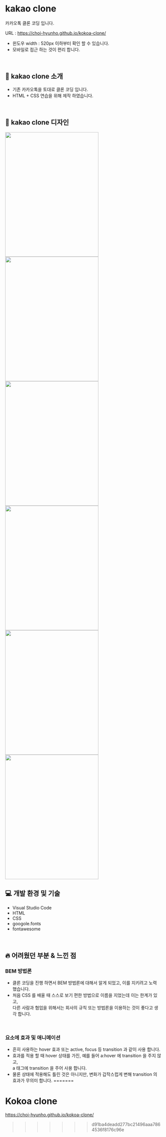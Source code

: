 # kakao clone

카카오톡 클론 코딩 입니다.

URL : https://choi-hyunho.github.io/kokoa-clone/

- 윈도우 width : 520px 이하부터 확인 할 수 있습니다.
- 모바일로 접근 하는 것이 편리 합니다.

<br>

## 🌟 kakao clone 소개

- 기존 카카오톡을 토대로 클론 코딩 입니다.
- HTML + CSS 연습을 위해 제작 하였습니다.

<br>

## 💄 kakao clone 디자인

<img src="https://user-images.githubusercontent.com/87301268/166230522-6b3516dd-f4e7-4508-8314-86b4f7ce73db.jpg" width="300" height="400"/>
<img src="https://user-images.githubusercontent.com/87301268/166230598-fe42aeeb-5e2c-4817-aa70-d4ceeee0cf9b.jpg" width="300" height="400"/>
<img src="https://user-images.githubusercontent.com/87301268/166230600-5c53e5df-ea9c-4f19-9408-7467e4f22c78.jpg" width="300" height="400"/>
<img src="https://user-images.githubusercontent.com/87301268/166230602-aaf76e24-f8b8-47ca-bd53-b7e091c505c1.jpg" width="300" height="400"/>
<img src="https://user-images.githubusercontent.com/87301268/166230605-cc3caa6e-d16f-4371-b4ec-2e7ba0bc586d.jpg" width="300" height="400"/>
<img src="https://user-images.githubusercontent.com/87301268/166230609-3b9aafee-f4a9-4484-a2ff-6c7e2656afb8.jpg" width="300" height="400"/>

<br>

## 💻 개발 환경 및 기술

- Visual Studio Code
- HTML
- CSS
- googole.fonts
- fontawesome

<br>

## 🔥 어려웠던 부분 & 느낀 점

### BEM 방법론

- 클론 코딩을 진행 하면서 BEM 방법론에 대해서 알게 되었고, 이를 지키려고 노력 했습니다.
- 처음 CSS 를 배울 때 스스로 보기 편한 방법으로 이름을 지었는데 이는 한계가 있고,<br>
  다른 사람과 협업을 위해서는 회사의 규칙 또는 방법론을 이용하는 것이 좋다고 생각 합니다.

<br>

### 요소에 효과 및 애니메이션

- 흔히 사용하는 hover 효과 또는 active, focus 등 transition 과 같이 사용 합니다.
- 효과를 적용 할 때 hover 상태를 가진, 예를 들어 a:hover 에 transition 을 주지 않고, <br> a 태그에 transition 을 주어 사용 합니다.
- 물론 상태에 적용해도 틀린 것은 아니지만, 변화가 갑작스럽게 변해 transition 의 효과가 무의미 합니다.
=======
# Kokoa clone

https://choi-hyunho.github.io/kokoa-clone/
>>>>>>> d91ba4deadd277bc21496aaa7864536f8176c96e
